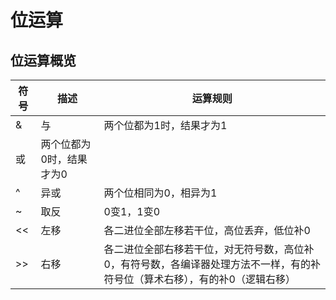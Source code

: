 

# 位运算
<!-- 
用位运算来解下八皇后问题
https://mp.weixin.qq.com/s?__biz=MzI5MTU1MzM3MQ==&mid=2247483994&idx=1&sn=2baad696e0f74986195c3bcc7db3816e&scene=21#wechat_redirect
-->

## 位运算概览

|符号 | 描述 |运算规则|
|---|---|---|
|&	|与	|两个位都为1时，结果才为1|
|	或|	两个位都为0时，结果才为0|
|^|	异或	|两个位相同为0，相异为1
|~|	取反|	0变1，1变0|
|<<|	左移	|各二进位全部左移若干位，高位丢弃，低位补0|
|>>|	右移	|各二进位全部右移若干位，对无符号数，高位补0，有符号数，各编译器处理方法不一样，有的补符号位（算术右移），有的补0（逻辑右移）|

